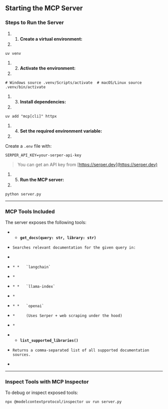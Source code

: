## Starting the MCP Server

### Steps to Run the Server

1. 1.  **Create a virtual environment:**
1.     

`uv venv`

1. 2.  **Activate the environment:**
1.     

`# Windows source .venv/Scripts/activate  # macOS/Linux source .venv/bin/activate`

1. 3.  **Install dependencies:**
1.     

`uv add "mcp[cli]" httpx`

1. 4.  **Set the required environment variable:**
1.     

Create a `.env` file with:

`SERPER_API_KEY=your-serper-api-key`

> You can get an API key from [https://serper.dev](https://serper.dev)

1. 5.  **Run the MCP server:**
1.     


`python server.py`

* * *

###  MCP Tools Included

The server exposes the following tools:

* *   **`get_docs(query: str, library: str)`**  
*     Searches relevant documentation for the given query in:
*     
*     * *   `langchain`
*     *     
*     * *   `llama-index`
*     *     
*     * *   `openai`  
*     *     (Uses Serper + web scraping under the hood)
*     *     
* *   **`list_supported_libraries()`**  
*     Returns a comma-separated list of all supported documentation sources.
*     

* * *

###  Inspect Tools with MCP Inspector

To debug or inspect exposed tools:

`npx @modelcontextprotocol/inspector uv run server.py`